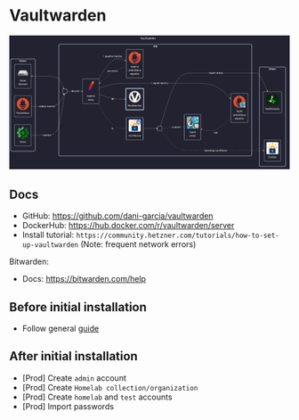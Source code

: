 # Vaultwarden

![diagram](../../docs/diagrams/out/apps/vaultwarden.png)

## Docs

- GitHub: <https://github.com/dani-garcia/vaultwarden>
- DockerHub: <https://hub.docker.com/r/vaultwarden/server>
- Install tutorial: `https://community.hetzner.com/tutorials/how-to-set-up-vaultwarden` (Note: frequent network errors)

Bitwarden:

- Docs: <https://bitwarden.com/help>

## Before initial installation

- Follow general [guide](../../docs/Checklist%20for%20new%20docker-apps.md)

## After initial installation

- \[Prod\] Create `admin` account
- \[Prod\] Create `Homelab collection/organization`
- \[Prod\] Create `homelab` and `test` accounts
- \[Prod\] Import passwords
